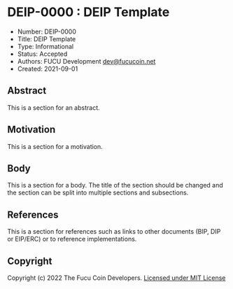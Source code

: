 # DEIP-0000 : DEIP Template

* Number:  DEIP-0000
* Title:   DEIP Template
* Type:    Informational
* Status:  Accepted
* Authors: FUCU Development <dev@fucucoin.net>
* Created: 2021-09-01

## Abstract

This is a section for an abstract.

## Motivation

This is a section for a motivation.

## Body

This is a section for a body. The title of the section should be changed
and the section can be split into multiple sections and subsections.

## References

This is a section for references such as links to other documents (BIP, DIP or EIP/ERC) or to reference implementations.

## Copyright

Copyright (c) 2022 The Fucu Coin Developers.  [Licensed under MIT License](https://opensource.org/licenses/MIT)
